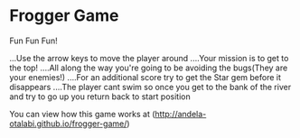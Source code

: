 Frogger Game
===============================

Fun Fun Fun!

...Use the arrow keys to move the player around 
....Your mission is to get to the top! 
....All along the way you're going to be avoiding the bugs(They are your enemies!) 
....For an additional score try to get the Star gem before it disappears 
....The player cant swim so once you get to the bank of the river and try to go up you return back to start position

You can view how this game works at (http://andela-otalabi.github.io/frogger-game/)